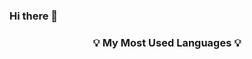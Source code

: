 ### Hi there 👋


<h3 align="center">💡 My Most Used Languages 💡</h3>
<p align="center">
  <a href="https://github.com/${lelo52}">
    
  </a>
</p>
